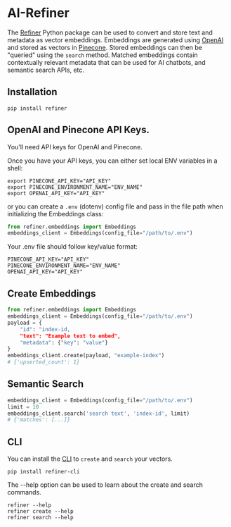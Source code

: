 # AI-Refiner

The [Refiner](https://pypi.org/project/refiner/) Python package can be used to convert and store text and metadata as vector embeddings. Embeddings are generated using [OpenAI](https://openai.com/) and stored as vectors in [Pinecone](https://www.pinecone.io/). Stored embeddings can then be "queried" using the `search` method. Matched embeddings contain contextually relevant metadata that can be used for AI chatbots, and semantic search APIs, etc.

## Installation

```shell
pip install refiner
```

## OpenAI and Pinecone API Keys.

You'll need API keys for OpenAI and Pinecone.

Once you have your API keys, you can either set local ENV variables in a shell:

```shell
export PINECONE_API_KEY="API_KEY"
export PINECONE_ENVIRONMENT_NAME="ENV_NAME"
export OPENAI_API_KEY="API_KEY"
```

or you can create a `.env` (dotenv) config file and pass in the file path when initializing the Embeddings class:

```python
from refiner.embeddings import Embeddings
embeddings_client = Embeddings(config_file="/path/to/.env")
```

Your .env file should follow key/value format:

```shell
PINECONE_API_KEY="API_KEY"
PINECONE_ENVIRONMENT_NAME="ENV_NAME"
OPENAI_API_KEY="API_KEY"
```

## Create Embeddings

```python
from refiner.embeddings import Embeddings
embeddings_client = Embeddings(config_file="/path/to/.env")
payload = {
    "id": "index-id,
    "text": "Example text to embed",
    "metadata": {"key": "value"}
}
embeddings_client.create(payload, "example-index")
# {'upserted_count': 1}
```

## Semantic Search

```python
embeddings_client = Embeddings(config_file="/path/to/.env")
limit = 10
embeddings_client.search('search text', 'index-id', limit)
# {'matches': [...]}
```

## CLI

You can install the [CLI](https://pypi.org/project/refiner-cli/) to `create` and `search` your vectors.

```shell
pip install refiner-cli
```

The --help option can be used to learn about the create and search commands.

```shell
refiner --help
refiner create --help
refiner search --help
```
